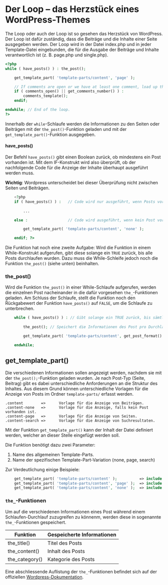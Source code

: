 # Der Loop – das Herzstück eines WordPress-Themes
The Loop oder auch der Loop ist so gesehen das Herzstück von WordPress. Der Loop ist dafür zuständig, dass die Beiträge und die Inhalte einer Seite ausgegeben werden. Der Loop wird in der Datei index.php und in jeder Template-Datei eingebunden, die für die Ausgabe der Beiträge und Inhalte verantwortlich ist (z. B. page.php und single.php).
```php
<?php
while ( have_posts() ) : the_post();

    get_template_part( 'template-parts/content', 'page' );

    // If comments are open or we have at least one comment, load up the comment template.
    if ( comments_open() || get_comments_number() ) :
        comments_template();
    endif;

endwhile; // End of the loop.
?>
```
Innerhalb der `while`-Schlaufe werden die Informationen zu den Seiten oder Beiträgen mit der `the_post()`-Funktion geladen und mit der `get_template_part()`-Funktion ausgegeben. 

####  have_posts()
Der Befehl `have_posts()` gibt einen Boolean zurück, ob mindestens ein Post vorhanden ist. Mit dem IF-Konstrukt wird also überprüft, ob der nachfolgende Code für die Anzeige der Inhalte überhaupt ausgeführt werden muss.

**Wichtig**: Wordpress unterscheidet bei dieser Überprüfung nicht zwischen Seiten und Beiträgen.

```php
    <?php
    if ( have_posts() ) :   // Code wird nur ausgeführt, wenn Posts vorhanden sind.
        
        ...

    else :                  // Code wird ausgeführt, wenn kein Post vorhanden ist.

        get_template_part( 'template-parts/content', 'none' );

    endif; ?>
```

Die Funktion hat noch eine zweite Aufgabe: Wird die Funktion in einem While-Konstrukt aufgerufen, gibt diese solange ein `TRUE` zurück, bis alle Posts durchlaufen wurden. Dazu muss die While-Schleife jedoch noch die Funktion `the_post()` (siehe unten) beinhalten.


### the_post()
Wird die Funktion `the_post()` in einer While-Schlaufe aufgerufen, werden die einzelnen Post nacheinander in die dafür vorgesehen `the_`-Funktionen geladen. Am Schluss der Schlaufe, stellt die Funktion noch den Rückgabewert der Funktion `have_posts()` auf `FALSE`, um die Schlaufe zu unterbrechen.

```php
    while ( have_posts() ) : // Gibt solange ein TRUE zurück, bis sämtliche POST durchlaufen wurden.
        
        the_post(); // Speichert die Informationen des Post pro Durchlauf in die daführ vorgesehnen 'the_'.Funktionen.

        get_template_part( 'template-parts/content', get_post_format() );

    endwhile;
```

## get_template_part()
Die verschiedenen Informationen sollen angezeigt werden, nachdem sie mit der `the_post();`-Funktion geladen wurden. Je nach Post-Typ (Seite, Beitrag) gibt es dabei unterschiedliche Anforderungen an die Struktur des Inhaltes. Aus diesem Grund können unterschiedliche Vorlagen für die Anzeige von Posts im Ordner `template-parts/` erfasst werden.

```text
.content        =>      Vorlage für die Anzeige von Beiträgen.
.content-none   =>      Vorlage für die Anzeige, falls kein Post vorhanden ist.
.content-page   =>      Vorlage für die Anzeige von Seiten.
.content-search =>      Vorlage für die Anzeige von Suchresultaten.
```

Mit der Funktion `get_template_part()` kann der Inhalt der Datei definiert werden, welcher an dieser Stelle eingefügt werden soll.

Die Funktion benötigt dazu zwei Parameter:
1. Name des allgemeinen Template-Parts.
1. Name der spezifischen Template-Part-Variation (none, page, search)

Zur Verdeutlichung einige Beispiele:
```php
    get_template_part( 'template-parts/content' );          => include 'tempaltes-parts/content.php'
    get_template_part( 'template-parts/content', 'page' );  => include 'tempaltes-parts/content-page.php'
    get_template_part( 'template-parts/content', 'none' );  => include 'tempaltes-parts/content-none.php'
```

### `the_`-Funktionen
Um auf die verschiedenen Informationen eines Post während einem Schlaufen-Durchlauf zuzugreifen zu könnenm, werden diese in sogenannte `the_`-Funktionen gespeichert.

| Funktion       | Gespeicherte Informationen |
|----------------|----------------------------|
| the_title()    | Titel des Posts            |
| the_content()  | Inhalt des Posts           |
| the_category() | Kategorie des Posts        |

Eine abschliessende Auflistung der `the_`-Funktionen befindet sich auf der offiziellen [Wordpress-Dokumentation](https://wordpress.org/search/the_).
